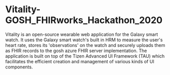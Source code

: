 # Vitality-GOSH_FHIRworks_Hackathon_2020

Vitality is an open-source wearable web application for the Galaxy smart watch. It uses the Galaxy smart watch's built in
HRM to measure the user's heart rate, stores its 'observations' on the watch and securely uploads them as FHIR records to 
the gosh azure FHIR server implementation. The application is built on top of the Tizen Advanced UI Framework (TAU) which
facilitates the efficient creation and management of various kinds of UI components.
